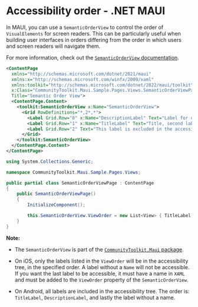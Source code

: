 # Accessibility order - .NET MAUI

In MAUI, you can use a `SemanticOrderView` to control the order of `VisualElements` for screen readers. This can be particularly useful when building user interfaces in orders differing from the order in which users and screen readers will navigate them.

For more information, check out the [`SemanticOrderView` documentation](https://learn.microsoft.com/en-us/dotnet/communitytoolkit/maui/views/semantic-order-view).

```xml
<ContentPage
  xmlns="http://schemas.microsoft.com/dotnet/2021/maui"
  xmlns:x="http://schemas.microsoft.com/winfx/2009/xaml"
  xmlns:toolkit="http://schemas.microsoft.com/dotnet/2022/maui/toolkit"
  x:Class="CommunityToolkit.Maui.Sample.Pages.Views.SemanticOrderViewPage"
  Title="Semantic Order View">
  <ContentPage.Content>
    <toolkit:SemanticOrderView x:Name="SemanticOrderView">
      <Grid RowDefinitions="*,2*,*">
        <Label Grid.Row="0" x:Name="DescriptionLabel" Text="Label for description, first label in xaml file" />
        <Label Grid.Row="1" x:Name="TitleLabel" Text="Title, second label in xaml file" FontSize="30" />
        <Label Grid.Row="2" Text="This label is excluded in the accessibility tree on iOS" />
      </Grid>
    </toolkit:SemanticOrderView>
  </ContentPage.Content>
</ContentPage>
```

```csharp
using System.Collections.Generic;

namespace CommunityToolkit.Maui.Sample.Pages.Views;

public partial class SemanticOrderViewPage : ContentPage
{
    public SemanticOrderViewPage()
    {
        InitializeComponent();

        this.SemanticOrderView.ViewOrder = new List<View> { TitleLabel, DescriptionLabel };
    }
}
```

**Note:**

- The `SemanticOrderView` is part of the [`CommunityToolkit.Maui` package](https://docs.microsoft.com/dotnet/communitytoolkit/maui).

- On iOS, only the labels listed in the `ViewOrder` will be in the accessibility tree, in the specified order. A label without a `Name` will not be accessible. If you want the last label to be accessible, it must have a name in `XAML` and must be added to the `ViewOrder` property of the `SemanticOrderView`.

- On Android, all labels are included in the accessibility tree. The order is: `TitleLabel`, `DescriptionLabel`, and lastly the label without a name.
